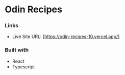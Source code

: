 # Odin Recipes

### Links

- Live Site URL: [https://odin-recipes-10.vercel.app/]

### Built with

- React
- Typescript